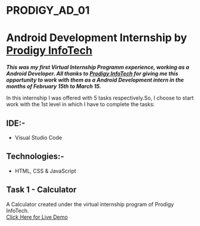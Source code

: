 # PRODIGY_AD_01

# Android Development Internship by [Prodigy InfoTech](https://prodigyinfotech.com)

**_This was my first Virtual Internship Programm experience, working as a Android Developer. All thanks to [Prodigy InfoTech](https://prodigyinfotech.com) for giving me this opportunity to work with them as a Android Development intern in the months of February 15th to March 15._**

In this internship I was offered with 5 tasks respectively.So, I choose to start work with the 1st level in which I have to complete the tasks:

## IDE:-

- Visual Studio Code

## Technologies:-

- HTML, CSS & JavaScript

## Task 1 - Calculator

A Calculator created under the virtual internship program of Prodigy InfoTech.<br>
[Click Here for Live Demo](https://MKL27.github.io/PRODIGY_AD_01/)
